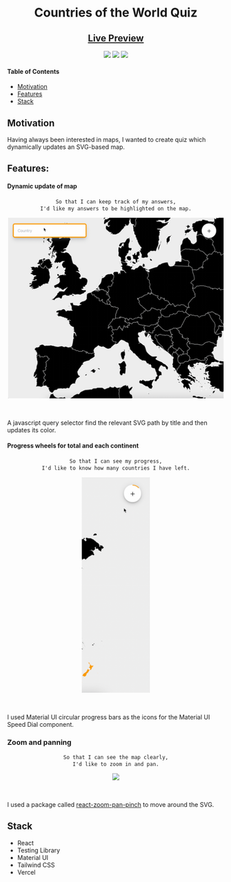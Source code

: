 <div align="center">

# Countries of the World Quiz

## [Live Preview](https://countries-of-the-world-gules.vercel.app/)

![](https://img.shields.io/github/last-commit/arthurfincham/countries-of-the-world)
![](https://img.shields.io/github/languages/count/arthurfincham/countries-of-the-world)
![](https://img.shields.io/github/languages/code-size/arthurfincham/countries-of-the-world)

</div>

#### Table of Contents

- [Motivation](#Motivation)
- [Features](#Features)
- [Stack](#Stack)

## Motivation

Having always been interested in maps, I wanted to create quiz which dynamically updates an SVG-based map.

## Features:

#### Dynamic update of map

<div align="center">

```
So that I can keep track of my answers,
I'd like my answers to be highlighted on the map.
```

<img src="public/gifs/typingMapPreview.gif" width="500">

</div>

&nbsp;

A javascript query selector find the relevant SVG path by title and then updates its color.

#### Progress wheels for total and each continent

<div align="center">

```
So that I can see my progress,
I'd like to know how many countries I have left.
```

<img src="public/gifs/toggleMapPreview.gif" height="500">

</div>

&nbsp;

I used Material UI circular progress bars as the icons for the Material UI Speed Dial component.

### Zoom and panning

<div align="center">

```
So that I can see the map clearly,
I'd like to zoom in and pan.
```

<img src="public/gifs/mainMapPreview.gif" width="500">

</div>

&nbsp;

I used a package called [react-zoom-pan-pinch](https://github.com/prc5/react-zoom-pan-pinch) to move around the SVG.

## Stack

- React
- Testing Library
- Material UI
- Tailwind CSS
- Vercel
